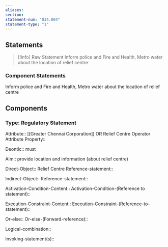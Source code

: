 ```yaml
---
aliases: 
section: 
statement-num: "034.004"
statement-type: "1"
---
```

## Statements 
> [!info] Raw Statement
> Inform police and Fire and Health, Metro water about the location of relief centre 
> 

### Component Statements
Inform police and Fire and Health, Metro water about the location of relief centre 
## Components
### Type: Regulatory Statement
Attribute:: [[Greater Chennai Corporation]] OR Relief Centre Operator
	Attribute Property::

Deontic:: must

Aim:: provide location and information (about relief centre)

Direct-Object:: Relief Centre
	Reference-statement::

Indirect-Object::
	Reference-statement::

Activation-Condition-Content::
	Activation-Condition-(Reference to statement)::

Execution-Constraint-Content::
	Execution-Constraint-(Reference-to-statement)::

Or-else::
	Or-else-(Forward-reference)::

Logical-combination::

Invoking-statement(s)::